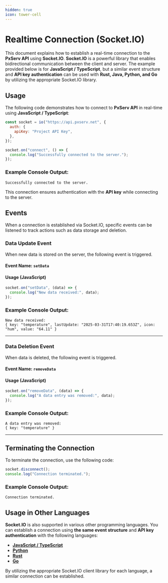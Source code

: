 ```yaml
---
hidden: true
icon: tower-cell
---
```


# Realtime Connection (Socket.IO)

This document explains how to establish a real-time connection to the **PxServ API** using **Socket.IO**. **Socket.IO** is a powerful library that enables bidirectional communication between the client and server. The example provided below is for **JavaScript / TypeScript**, but a similar event structure and **API key authentication** can be used with **Rust, Java, Python, and Go** by utilizing the appropriate Socket.IO library.

## Usage

The following code demonstrates how to connect to **PxServ API** in real-time using **JavaScript / TypeScript**:

```js
const socket = io("https://api.pxserv.net", {
  auth: {
    apiKey: "Project API Key",
  },
});

socket.on("connect", () => {
  console.log("Successfully connected to the server.");
});
```

### Example Console Output:

```
Successfully connected to the server.
```

This connection ensures authentication with the **API key** while connecting to the server.

## Events

When a connection is established via Socket.IO, specific events can be listened to track actions such as data storage and deletion.

### Data Update Event

When new data is stored on the server, the following event is triggered.

#### Event Name: `setData`

#### Usage (JavaScript)

```js
socket.on("setData", (data) => {
  console.log("New data received:", data);
});
```

### Example Console Output:

```
New data received:
{ key: "temperature", lastUpdate: "2025-03-31T17:40:19.653Z", icon: "hum", value: "64.11" }
```

---

### Data Deletion Event

When data is deleted, the following event is triggered.

#### Event Name: `removeData`

#### Usage (JavaScript)

```js
socket.on("removeData", (data) => {
  console.log("A data entry was removed:", data);
});
```

### Example Console Output:

```
A data entry was removed:
{ key: "temperature" }
```

---

## Terminating the Connection

To terminate the connection, use the following code:

```js
socket.disconnect();
console.log("Connection terminated.");
```

### Example Console Output:

```
Connection terminated.
```

## Usage in Other Languages

**Socket.IO** is also supported in various other programming languages. You can establish a connection using **the same event structure** and **API key authentication** with the following languages:

- [**JavaScript / TypeScript**](https://socket.io/docs/v4/client-initialization/)
- [**Python**](https://python-socketio.readthedocs.io/en/latest/client.html)
- [**Rust**](https://github.com/1c3t3a/rust-socketio)
- [**Go**](https://github.com/googollee/go-socket.io)

By utilizing the appropriate Socket.IO client library for each language, a similar connection can be established.

